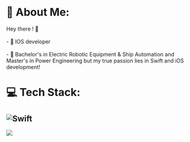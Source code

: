 # 💫 About Me:
Hey there ! 👋<br><br>- 🍎 IOS developer <br><br>- 🍎 Bachelor's in Electric Robotic Equipment & Ship Automation and Master's in Power Engineering but my true passion lies in Swift and iOS development!


# 💻 Tech Stack:
![Swift](https://img.shields.io/badge/swift-F54A2A?style=for-the-badge&logo=swift&logoColor=white)
---
[![](https://visitcount.itsvg.in/api?id=Faruk369&icon=5&color=4)](https://visitcount.itsvg.in)

<!-- Proudly created with GPRM ( https://gprm.itsvg.in ) -->
